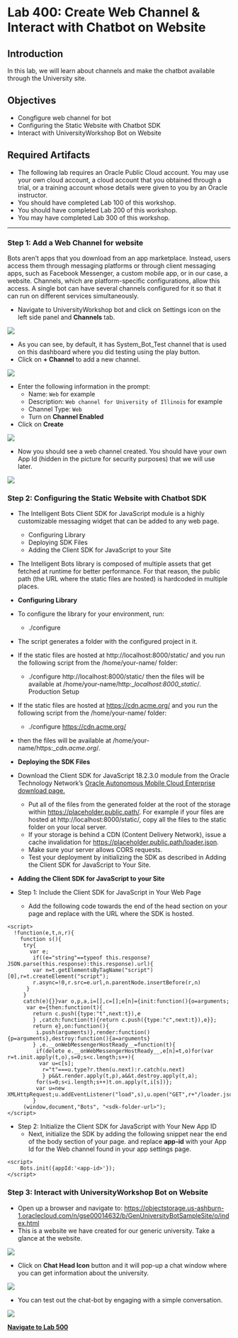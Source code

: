 # Lab 400: Create Web Channel & Interact with Chatbot on Website
## Introduction
In this lab, we will learn about channels and make the chatbot available through the University site.

## Objectives
- Congfigure web channel for bot
- Configuring the Static Website with Chatbot SDK 
- Interact with UniversityWorkshop Bot on Website

## Required Artifacts
- The following lab requires an Oracle Public Cloud account. You may use your own cloud account, a cloud account that you obtained through a trial, or a training account whose details were given to you by an Oracle instructor.
- You should have completed Lab 100 of this workshop.
- You should have completed Lab 200 of this workshop.
- You may have completed Lab 300 of this workshop.

---
### Step 1: Add a Web Channel for website
Bots aren’t apps that you download from an app marketplace. Instead, users access them through messaging platforms or through client messaging apps, such as Facebook Messenger, a custom mobile app, or in our case, a website. Channels, which are platform-specific configurations, allow this access. A single bot can have several channels configured for it so that it can run on different services simultaneously.

- Navigate to UniversityWorkshop bot and click on Settings icon on the left side panel and **Channels** tab.

![](./images/400/1.png)

- As you can see, by default, it has System_Bot_Test channel that is used on this dashboard where you did testing using the play button. 
- Click on **+ Channel** to add a new channel.

![](./images/400/2.png)

- Enter the following information in the prompt:
    - Name: `Web` for example
    - Description: `Web channel for University of Illinois` for example
    - Channel Type: `Web`
    - Turn on **Channel Enabled**
- Click on **Create**

![](./images/400/3.png)

- Now you should see a web channel created. You should have your own App Id (hidden in the picture for security purposes) that we will use later.

![](./images/400/4.png)

### Step 2: Configuring the Static Website with Chatbot SDK
- The Intelligent Bots Client SDK for JavaScript module is a highly customizable messaging widget that can be added to any web page.
    - Configuring Library
    - Deploying SDK Files
    - Adding the Client SDK for JavaScript to your Site
- The Intelligent Bots library is composed of multiple assets that get fetched at runtime for better performance. For that reason, the public path (the URL where the static files are hosted) is hardcoded in multiple places.

- **Configuring Library**
- To configure the library for your environment, run:
    - ./configure 
- The script generates a folder with the configured project in it.
- If the static files are hosted at http://localhost:8000/static/ and you run the following script from the /home/your-name/ folder:
    - ./configure http://localhost:8000/static/
then the files will be available at /home/your-name/http:__localhost:8000_static_/.
Production Setup
- If the static files are hosted at https://cdn.acme.org/ and you run the following script from the /home/your-name/ folder:
    -   ./configure https://cdn.acme.org/
- then the files will be available at /home/your-name/https:__cdn.acme.org_/.

- **Deploying the SDK Files**
- Download the Client SDK for JavaScript 18.2.3.0 module from the Oracle Technology Network’s <a href="http://www.oracle.com/technetwork/topics/cloud/downloads/amce-downloads-4478270.html">Oracle Autonomous Mobile Cloud Enterprise download page.</a>
    - Put all of the files from the generated folder at the root of the storage within https://placeholder.public.path/. For example if your files are hosted at http://localhost:8000/static/, copy all the files to the static folder on your local server.
    - If your storage is behind a CDN (Content Delivery Network), issue a cache invalidation for https://placeholder.public.path/loader.json.
    - Make sure your server allows CORS requests.
    - Test your deployment by initializing the SDK as described in Adding the Client SDK for JavaScript to Your Site.

- **Adding the Client SDK for JavaScript to your Site**
- Step 1: Include the Client SDK for JavaScript in Your Web Page
    - Add the following code towards the end of the head section on your page and replace <sdk-folder-url> with the URL where the SDK is hosted.
    
```
<script> 
  !function(e,t,n,r){ 
    function s(){
     try{
       var e;
        if((e="string"==typeof this.response?JSON.parse(this.response):this.response).url){
        var n=t.getElementsByTagName("script")[0],r=t.createElement("script");
        r.async=!0,r.src=e.url,n.parentNode.insertBefore(r,n)
      }
     }
     catch(e){}}var o,p,a,i=[],c=[];e[n]={init:function(){o=arguments;
      var e={then:function(t){
        return c.push({type:"t",next:t}),e
        } ,catch:function(t){return c.push({type:"c",next:t}),e}};
        return e},on:function(){
         i.push(arguments)},render:function(){p=arguments},destroy:function(){a=arguments}
        } ,e.__onWebMessengerHostReady__=function(t){
         if(delete e.__onWebMessengerHostReady__,e[n]=t,o)for(var r=t.init.apply(t,o),s=0;s<c.length;s++){
          var u=c[s];
           r="t"===u.type?r.then(u.next):r.catch(u.next)
           } p&&t.render.apply(t,p),a&&t.destroy.apply(t,a);
         for(s=0;s<i.length;s++)t.on.apply(t,i[s])};
         var u=new XMLHttpRequest;u.addEventListener("load",s),u.open("GET",r+"/loader.json",!0),u.responseType="json",u.send() 
        }
     (window,document,"Bots", "<sdk-folder-url>"); 
</script>

```

- Step 2: Initialize the Client SDK for JavaScript with Your New App ID
    - Next, initialize the SDK by adding the following snippet near the end of the body section of your page. and replace **app-id** with your App Id for the Web channel found in your app settings page.

```
<script>
    Bots.init({appId:'<app-id>'});
</script>

```

### Step 3: Interact with UniversityWorkshop Bot on Website
- Open up a browser and navigate to: https://objectstorage.us-ashburn-1.oraclecloud.com/n/gse00014632/b/GenUniversityBotSampleSite/o/index.html
- This is a website we have created for our generic university. Take a glance at the website. 

![](./images/400/7.png)

- Click on **Chat Head Icon** button and it will pop-up a chat window where you can get information about the university.

![](./images/400/8.png)

- You can test out the chat-bot by engaging with a simple conversation.

![](./images/400/9.png)

**[Navigate to Lab 500](Lab500.md)**